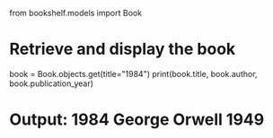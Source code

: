 from bookshelf.models import Book

# Retrieve and display the book
book = Book.objects.get(title="1984")
print(book.title, book.author, book.publication_year)
# Output: 1984 George Orwell 1949
